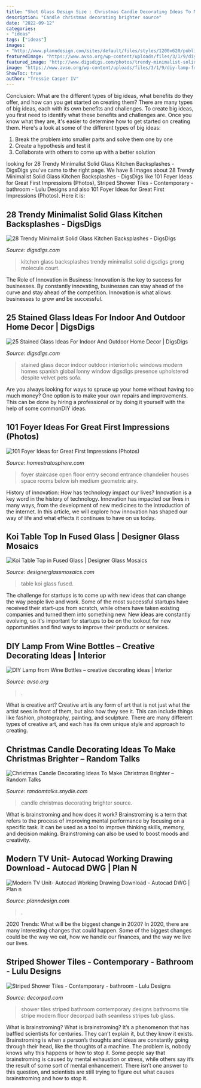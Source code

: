 ```yaml
---
title: "Shot Glass Design Size : Christmas Candle Decorating Ideas To Make Christmas Brighter – Random Talks"
description: "Candle christmas decorating brighter source"
date: "2022-09-12"
categories:
- "ideas"
tags: ["ideas"]
images:
- "http://www.planndesign.com/sites/default/files/styles/1200x620/public/2019/10/modern-tv-unit--autocad-working-drawing-download.jpg?itok=Odb14r9L"
featuredImage: "https://www.avso.org/wp-content/uploads/files/3/1/9/diy-lamp-from-wine-bottles-creative-decorating-ideas-11-319.jpg"
featured_image: "http://www.digsdigs.com/photos/trendy-minimalist-solid-glass-kitchen-backsplashes-11.jpg"
image: "https://www.avso.org/wp-content/uploads/files/3/1/9/diy-lamp-from-wine-bottles-creative-decorating-ideas-11-319.jpg"
ShowToc: true
author: "Tressie Casper IV"
---
```



Conclusion: What are the different types of big ideas, what benefits do they offer, and how can you get started on creating them?
There are many types of big ideas, each with its own benefits and challenges. To create big ideas, you first need to identify what these benefits and challenges are. Once you know what they are, it's easier to determine how to get started on creating them. Here's a look at some of the different types of big ideas:
1. Break the problem into smaller parts and solve them one by one
2. Create a hypothesis and test it
3. Collaborate with others to come up with a better solution

	

		
looking for 28 Trendy Minimalist Solid Glass Kitchen Backsplashes - DigsDigs you've came to the right page. We have 8 Images about 28 Trendy Minimalist Solid Glass Kitchen Backsplashes - DigsDigs like 101 Foyer Ideas for Great First Impressions (Photos), Striped Shower Tiles - Contemporary - bathroom - Lulu Designs and also 101 Foyer Ideas for Great First Impressions (Photos). Here it is:
		
    
## 28 Trendy Minimalist Solid Glass Kitchen Backsplashes - DigsDigs

<img loading=lazy src="http://www.digsdigs.com/photos/trendy-minimalist-solid-glass-kitchen-backsplashes-11.jpg" onerror="this.onerror=null;this.src='https://tse1.mm.bing.net/th?id=OIP.2cEdkmLqnlk0Eu9_9OcuAgHaJ4&amp;pid=15.1';" alt="28 Trendy Minimalist Solid Glass Kitchen Backsplashes - DigsDigs">

_Source: digsdigs.com_

>kitchen glass backsplashes trendy minimalist solid digsdigs grong molecule court. 

	

The Role of Innovation in Business:
Innovation is the key to success for businesses. By constantly innovating, businesses can stay ahead of the curve and stay ahead of the competition. Innovation is what allows businesses to grow and be successful.

    
## 25 Stained Glass Ideas For Indoor And Outdoor Home Decor | DigsDigs

<img loading=lazy src="http://www.digsdigs.com/photos/stained-glass-decor-ideas-for-indoor-and-outdoor-home-decor-7.jpg" onerror="this.onerror=null;this.src='https://tse3.mm.bing.net/th?id=OIP.s5n8N0X2Hbt3okK57Pu8dgHaLH&amp;pid=15.1';" alt="25 Stained Glass Ideas For Indoor And Outdoor Home Decor | DigsDigs">

_Source: digsdigs.com_

>stained glass decor indoor outdoor interiorholic windows modern homes spanish global lonny window digsdigs presence upholstered despite velvet pets sofa. 

	

Are you always looking for ways to spruce up your home without having too much money? One option is to make your own repairs and improvements. This can be done by hiring a professional or by doing it yourself with the help of some commonDIY ideas.

    
## 101 Foyer Ideas For Great First Impressions (Photos)

<img loading=lazy src="https://s3.amazonaws.com/homestratosphere/wp-content/uploads/2015/07/20205220/182GarrisonHullingerInteriorDesign-NewCanaan-Foyer1-682x1024.jpg" onerror="this.onerror=null;this.src='https://tse2.mm.bing.net/th?id=OIP.HZTGa8BqqPCdq7ViOwj14gHaLH&amp;pid=15.1';" alt="101 Foyer Ideas for Great First Impressions (Photos)">

_Source: homestratosphere.com_

>foyer staircase open floor entry second entrance chandelier houses space rooms below ish medium geometric airy. 

	

History of innovation: How has technology impact our lives?
Innovation is a key word in the history of technology. Innovation has impacted our lives in many ways, from the development of new medicines to the introduction of the internet. In this article, we will explore how innovation has shaped our way of life and what effects it continues to have on us today.

    
## Koi Table Top In Fused Glass | Designer Glass Mosaics

<img loading=lazy src="https://designerglassmosaics.com/wp-content/uploads/2020/04/furniture-koitable5web.jpg" onerror="this.onerror=null;this.src='https://tse2.mm.bing.net/th?id=OIP.pxeTXF_A0S3iMrD6plnwmgHaJ4&amp;pid=15.1';" alt="Koi Table Top in Fused Glass | Designer Glass Mosaics">

_Source: designerglassmosaics.com_

>table koi glass fused. 

	

The challenge for startups is to come up with new ideas that can change the way people live and work. Some of the most successful startups have received their start-ups from scratch, while others have taken existing companies and turned them into something new. New ideas are constantly evolving, so it's important for startups to be on the lookout for new opportunities and find ways to improve their products or services.

    
## DIY Lamp From Wine Bottles – Creative Decorating Ideas | Interior

<img loading=lazy src="https://www.avso.org/wp-content/uploads/files/3/1/9/diy-lamp-from-wine-bottles-creative-decorating-ideas-11-319.jpg" onerror="this.onerror=null;this.src='https://tse4.mm.bing.net/th?id=OIP.RvBDqgZkOqHlbL6HQTK_HAHaLJ&amp;pid=15.1';" alt="DIY Lamp from Wine Bottles – creative decorating ideas | Interior">

_Source: avso.org_

>. 

	

What is creative art?
Creative art is any form of art that is not just what the artist sees in front of them, but also how they see it. This can include things like fashion, photography, painting, and sculpture. There are many different types of creative art, and each has its own unique style and approach to creating.

    
## Christmas Candle Decorating Ideas To Make Christmas Brighter – Random Talks

<img loading=lazy src="https://randomtalks.snydle.com/files/2014/11/elegant-christmas-candle.jpg" onerror="this.onerror=null;this.src='https://tse2.mm.bing.net/th?id=OIP.sd_pGmhnjJxs9uBYNmZUaQHaKD&amp;pid=15.1';" alt="Christmas Candle Decorating Ideas To Make Christmas Brighter – Random Talks">

_Source: randomtalks.snydle.com_

>candle christmas decorating brighter source. 

	

What is brainstroming and how does it work?
Brainstroming is a term that refers to the process of improving mental performance by focusing on a specific task. It can be used as a tool to improve thinking skills, memory, and decision making. Brainstroming can also be used to boost moods and creativity.

    
## Modern TV Unit- Autocad Working Drawing Download - Autocad DWG | Plan N

<img loading=lazy src="http://www.planndesign.com/sites/default/files/styles/1200x620/public/2019/10/modern-tv-unit--autocad-working-drawing-download.jpg?itok=Odb14r9L" onerror="this.onerror=null;this.src='https://tse3.mm.bing.net/th?id=OIP.ASmz0VLy7UzI49DjMvN67wHaD0&amp;pid=15.1';" alt="Modern TV Unit- Autocad Working Drawing Download - Autocad DWG | Plan n">

_Source: planndesign.com_

>. 

	

2020 Trends: What will be the biggest change in 2020?
In 2020, there are many interesting changes that could happen. Some of the biggest changes could be the way we eat, how we handle our finances, and the way we live our lives.

    
## Striped Shower Tiles - Contemporary - Bathroom - Lulu Designs

<img loading=lazy src="https://cdn.decorpad.com/photos/2013/03/23/f4fd9a8b7c00.jpg" onerror="this.onerror=null;this.src='https://tse2.mm.bing.net/th?id=OIP.NaMsJZclQdQ4jnQDoRdu3AHaLH&amp;pid=15.1';" alt="Striped Shower Tiles - Contemporary - bathroom - Lulu Designs">

_Source: decorpad.com_

>shower tiles striped bathroom contemporary designs bathrooms tile stripe modern floor decorpad bath seamless stripes tub glass. 

	

What is brainstroming?
What is brainstroming? It’s a phenomenon that has baffled scientists for centuries. They can’t explain it, but they know it exists. Brainstroming is when a person’s thoughts and ideas are constantly going through their head, like the thoughts of a machine. The problem is, nobody knows why this happens or how to stop it. Some people say that brainstroming is caused by mental exhaustion or stress, while others say it’s the result of some sort of mental enhancement. There isn’t one answer to this question, and scientists are still trying to figure out what causes brainstroming and how to stop it.

